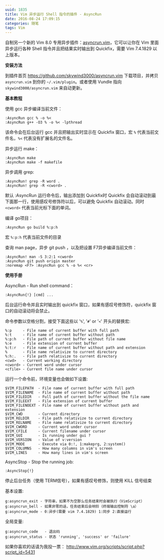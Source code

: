 ```yaml
---
uuid: 1835
title: Vim 异步运行 Shell 指令的插件 - AsyncRun
date: 2016-08-24 17:09:15
categories: 随笔
tags: Vim
---
```

自制另一个新的 Vim 8.0 专用异步插件：[asyncrun.vim](https://github.com/skywind3000/asyncrun.vim)，它可以让你在 Vim 里面异步运行各种 Shell 指令并且把结果实时输出到 Quickfix，需要 Vim 7.4.1829 以上版本。

**安装方法**

到插件首页 <https://github.com/skywind3000/asyncrun.vim> 下载项目，并拷贝 `asyncrun.vim` 到你的 `~/.vim/plugin`。或者使用 Vundle 指向 `skywind3000/asyncrun.vim` 来自动更新。

**基本教程**

使用 gcc 异步编译当前文件：

    :AsyncRun gcc % -o %<
    :AsyncRun g++ -O3 % -o %< -lpthread

该命令会在后台运行 gcc 并且把输出实时显示在 Quickfix 窗口，宏 `%` 代表当前文件名，`%<` 代表没有扩展名的文件名。

异步运行 make：

    :AsyncRun make
    :AsyncRun make -f makefile

异步调用 grep:

    :AsyncRun! grep -R word .
    :AsyncRun! grep -R <cword> .

默认 :AsyncRun 运行命令后，输出添加到 Quickfix时 Quickfix 会自动滚动到最下面那一行，使用感叹号修饰符以后，可以避免 Quickfix 自动滚动。同时 `<cword>` 代表当前光标下面的单词。

编译 go项目：

    :AsyncRun go build %:p:h

宏 `%:p:h` 代表当前文件的目录

查询 man page，异步 git push ，以及把设置 F7异步编译当前文件：

    :AsyncRun! man -S 3:2:1 <cword>
    :AsyncRun git push origin master
    :noremap <F7> :AsyncRun gcc % -o %< <cr>

**使用手册**

AsyncRun - Run shell command：

    :AsyncRun{!} [cmd] ...

后台运行命令并且实时输出到 quickfix 窗口，如果有感叹号修饰符，quickfix 窗口的自动滚动将会禁止。

命令参数以空格分割，接受下面这些以 '`%`', '`#`' or '`<`' 开头的替换宏:

    %:p     - File name of current buffer with full path
    %:t     - File name of current buffer without path
    %:p:h   - File path of current buffer without file name
    %:e     - File extension of current buffer
    %:t:r   - File name of current buffer without path and extension
    %       - File name relativize to current directory
    %:h:.   - File path relativize to current directory
    <cwd>   - Current working directory
    <cword> - Current word under cursor
    <cfile> - Current file name under cursor

运行一个命令前，环境变量也会做如下设置:

    $VIM_FILEPATH  - File name of current buffer with full path
    $VIM_FILENAME  - File name of current buffer without path
    $VIM_FILEDIR   - Full path of current buffer without the file name
    $VIM_FILEEXT   - File extension of current buffer
    $VIM_FILENOEXT - File name of current buffer without path and extension
    $VIM_CWD       - Current directory
    $VIM_RELDIR    - File path relativize to current directory
    $VIM_RELNAME   - File name relativize to current directory
    $VIM_CWORD     - Current word under cursor
    $VIM_CFILE     - Current filename under cursor
    $VIM_GUI       - Is running under gui ?
    $VIM_VERSION   - Value of v:version
    $VIM_MODE      - Execute via 0:!, 1:makeprg, 2:system()
    $VIM_COLUMNS   - How many columns in vim's screen
    $VIM_LINES     - How many lines in vim's screen

AsyncStop - Stop the running job:

    :AsyncStop{!}

停止后台任务（使用 TERM信号），如果有感叹号修饰，则使用 KILL 信号结束

基本设置:

    g:asyncrun_exit - 字符串，如果不为空那么任务结束时会被执行（VimScript）
    g:asyncrun_bell - 如果非零的话，任务结束后会响铃（终端输出控制符 \a）
    g:asyncrun_mode - 0:异步(需要 vim 7.4.1829) 1:同步 2:直接运行

全局变量:

    g:asyncrun_code   - 退出码
    g:asyncrun_status - 状态 'running', 'success' or 'failure'

如果你喜欢的话请为我投一票： <http://www.vim.org/scripts/script.php?script_id=5431>

